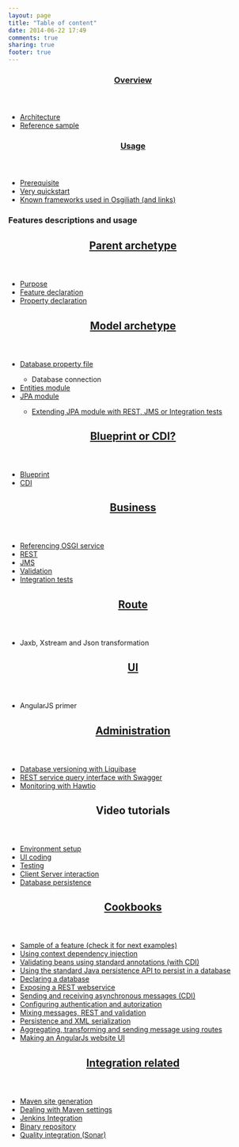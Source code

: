 ```yaml
---
layout: page
title: "Table of content"
date: 2014-06-22 17:49
comments: true
sharing: true
footer: true
---
```

<article>
<article>
<header>
<H1>
	<a href="overview.html" title="Overview" target="_blank">Overview</a>
</H1>
</header>
<ul>
	<li><a href="overview.html#architecture" title="Architecture" target="_blank">Architecture</a></li>
	<li><a href="overview.html#reference_sample" title="Reference sample" target="_blank">Reference sample</a></li>
</ul>
</article>
<article>
<header>
<H1>
	<a href="gettingstarted.html" target="_blank">Usage</a>
</H1>
</header>
<ul>
	<li><a href="gettingstarted.html#prerequisite" target="_blank">Prerequisite</a></li>
	<li><a href="gettingstarted.html#very_quickstart" target="_blank">Very quickstart</a></li>
	<li><a href="gettingstarted.html#frameworks_list" target="_blank">Known frameworks used in Osgiliath (and links)</a></li>
</ul>
</article>
<section>
<H1>Features descriptions and usage</H1>
<article>
<header>
<H2>
	<a href="archetype-parent.html" target="_blank">Parent archetype</a>
</H2>
</header>
<ul>
	<li><a href="archetype-parent.html#goal" target="_blank">Purpose</a></li>
	<li><a href="archetype-parent.html#features" target="_blank">Feature declaration</a></li>
	<li><a href="archetype-parent.html#properties" target="_blank">Property declaration</a></li>
</ul>
</article>
<article>
<header>
<H2>
	<a href="archetype-model.html" target="_blank">Model archetype</a>
</H2>
</header>
<ul>
	<li><a href="archetype-model.html#database" target="_blank">Database property file</a></li>
	<ul>
		<li>Database connection</li>
	</ul>
	<li><a href="archetype-model.html#entities" target="_blank">Entities module</a></li>
	<li><a href="archetype-model.html#jpa" target="_blank">JPA module</a></li>
	<ul>
		<li><a href="archetype-model.html#tweak" target="_blank">Extending JPA module with REST, JMS or Integration tests</a></li>
	</ul>
</ul>
</article>
<article>
<header>
<H2>
	<a href="business-bp-or-cdi.html" target="_blank">Blueprint or CDI?</a>
</H2>
</header>
<ul>
	<li><a href="business-bp-or-cdi.html#blueprint" target="_blank">Blueprint</a></li>
	<li><a href="business-bp-or-cdi.html#cdi" target="_blank">CDI</a></li>
</ul>
</article>
<article>
<header>
<H2>
	<a href="business-archetype.html" target="_blank">Business</a>
</H2>
</header>
<ul>
	<li><a href="business-archetype.html#reference-osgi" target="_blank">Referencing OSGI service</a></li>
	<li><a href="business-archetype.html#rest" target="_blank">REST</a></li>
	<li><a href="business-archetype.html#jms" target="_blank">JMS</a></li>
	<li><a href="business-archetype.html#validation" target="_blank">Validation</a></li>
	<li><a href="business-archetype.html#itests" target="_blank">Integration tests</a></li>
</ul>
</article>
<article>
<header>
<H2>
	<a href="route-archetype.html">Route</a>
</H2>
</header>
<ul>
	<li>Jaxb, Xstream and Json transformation</li>
</ul>
</article>
<article>
<header>
<H2>
	<a href="ui-archetype.html">UI</a>
</H2>
</header>
<ul>
	<li>AngularJS primer</li>
</ul>
</article>
<article>
<header>
<H2>
	<a href="administration.html">Administration</a>
</H2>
</header>
<ul>
	<li><a href="administration.html#liquibase" target="_blank">Database versioning with Liquibase</a></li>
	<li><a href="administration.html#swagger" target="_blank">REST service query interface with Swagger</a></li>
	<li><a href="administration.html#hawtio" target="_blank">Monitoring with Hawtio</a></li>
</ul>
</article>
</section>
<section>
<article>
    <header>
        <H2>Video tutorials</h2>
    </header>
    <ul>
        <li><a href="https://www.youtube.com/watch?v=M_Bqpr-r8Rc">Environment setup</a></li>
        <li><a href="https://www.youtube.com/watch?v=_jntJtjNHWY">UI coding</a></li>
        <li><a href="https://www.youtube.com/watch?v=LxQY5JyLc_k">Testing</a></li>
        <li><a href="https://www.youtube.com/watch?v=BAXUd2uw5Co">Client Server interaction</a></li>
        <li><a href="https://www.youtube.com/watch?v=71bVWJc8Wbc">Database persistence</a></li>
    </ul>
</article>
<article>
<header>
<H2>
	<a href="cookbooks.html">Cookbooks</a>
</H2>
</header>
<ul>
    <li><a href="http://osgiliathenterprise.github.io/net.osgiliath.parent/net.osgiliath.poms/net.osgiliath.pom.repositories/net.osgiliath.pom.reporting/net.osgiliath.pom.plugins/net.osgiliath.pom.dependency-management/net.osgiliath.features.karaf-features/net.osgiliath.features.karaf-features.itests/net.osgiliath.features.karaf-features.itests.feature/readme.html" target="_blank">Sample of a feature (check it for next examples)</a></li>
	<li><a href="http://osgiliathenterprise.github.io/net.osgiliath.parent/net.osgiliath.poms/net.osgiliath.pom.repositories/net.osgiliath.pom.reporting/net.osgiliath.pom.plugins/net.osgiliath.pom.dependency-management/net.osgiliath.pom.projects.definition/net.osgiliath.framework/net.osgiliath.features/net.osgiliath.features.itests/net.osgiliath.feature.itest.cdi/readme.html" target="_blank">Using context dependency injection</a></li>
	<li><a href="http://osgiliathenterprise.github.io/net.osgiliath.parent/net.osgiliath.poms/net.osgiliath.pom.repositories/net.osgiliath.pom.reporting/net.osgiliath.pom.plugins/net.osgiliath.pom.dependency-management/net.osgiliath.pom.projects.definition/net.osgiliath.framework/net.osgiliath.features/net.osgiliath.features.itests/net.osgiliath.feature.itest.validation.cdi/readme.html" target="_blank">Validating beans using standard annotations (with CDI)</a></li>
	<li><a href="http://osgiliathenterprise.github.io/net.osgiliath.parent/net.osgiliath.poms/net.osgiliath.pom.repositories/net.osgiliath.pom.reporting/net.osgiliath.pom.plugins/net.osgiliath.pom.dependency-management/net.osgiliath.pom.projects.definition/net.osgiliath.framework/net.osgiliath.features/net.osgiliath.features.itests/net.osgiliath.feature.itest.persistence.daos/readme.html" target="_blank">Using the standard Java persistence API to persist in a database</a></li>
	<li><a href="https://github.com/OsgiliathEnterprise/net.osgiliath.parent/blob/master/net.osgiliath.samples/net.osgiliath.sample.webapp/net.osgiliath.sample.webapp.features/src/main/resources/net.osgiliath.sample.webapp.features.database.cfg" target="_blank">Declaring a database</a></li>
	<li><a href="http://osgiliathenterprise.github.io/net.osgiliath.parent/net.osgiliath.poms/net.osgiliath.pom.repositories/net.osgiliath.pom.reporting/net.osgiliath.pom.plugins/net.osgiliath.pom.dependency-management/net.osgiliath.pom.projects.definition/net.osgiliath.framework/net.osgiliath.features/net.osgiliath.features.itests/net.osgiliath.feature.itest.jaxrs/readme.html" target="_blank">Exposing a REST webservice</a></li>
	<li><a href="http://osgiliathenterprise.github.io/net.osgiliath.parent/net.osgiliath.poms/net.osgiliath.pom.repositories/net.osgiliath.pom.reporting/net.osgiliath.pom.plugins/net.osgiliath.pom.dependency-management/net.osgiliath.pom.projects.definition/net.osgiliath.framework/net.osgiliath.features/net.osgiliath.features.itests/net.osgiliath.feature.itest.messaging/readme.html" target="_blank">Sending and receiving asynchronous messages (CDI)</a></li>
	<li><a href="http://osgiliathenterprise.github.io/net.osgiliath.parent/net.osgiliath.poms/net.osgiliath.pom.repositories/net.osgiliath.pom.reporting/net.osgiliath.pom.plugins/net.osgiliath.pom.dependency-management/net.osgiliath.pom.projects.definition/net.osgiliath.framework/net.osgiliath.features/net.osgiliath.features.itests/net.osgiliath.feature.itest.security/readme.html" target="_blank">Configuring authentication and autorization</a></li>
	<li><a href="http://osgiliathenterprise.github.io/net.osgiliath.parent/net.osgiliath.poms/net.osgiliath.pom.repositories/net.osgiliath.pom.reporting/net.osgiliath.pom.plugins/net.osgiliath.pom.dependency-management/net.osgiliath.pom.projects.definition/net.osgiliath.samples/net.osgiliath.sample.webapp/net.osgiliath.sample.webapp.business/net.osgiliath.sample.webapp.business.impl/readme.html" target="_blank">Mixing messages, REST and validation</a></li>
	<li><a href="http://osgiliathenterprise.github.io/net.osgiliath.parent/net.osgiliath.poms/net.osgiliath.pom.repositories/net.osgiliath.pom.reporting/net.osgiliath.pom.plugins/net.osgiliath.pom.dependency-management/net.osgiliath.pom.projects.definition/net.osgiliath.samples/net.osgiliath.sample.webapp/net.osgiliath.sample.webapp.model/net.osgiliath.sample.webapp.model.entities/readme.html" target="_blank">Persistence and XML serialization</a></li>
	<li><a href="http://osgiliathenterprise.github.io/net.osgiliath.parent/net.osgiliath.poms/net.osgiliath.pom.repositories/net.osgiliath.pom.reporting/net.osgiliath.pom.plugins/net.osgiliath.pom.dependency-management/net.osgiliath.pom.projects.definition/net.osgiliath.samples/net.osgiliath.sample.enterprise/net.osgiliath.sample.enterprise.routes/readme.html" target="_blank">Aggregating, transforming and sending message using routes</a></li>
	<li><a href="http://osgiliathenterprise.github.io/net.osgiliath.parent/net.osgiliath.poms/net.osgiliath.pom.repositories/net.osgiliath.pom.reporting/net.osgiliath.pom.plugins/net.osgiliath.pom.dependency-management/net.osgiliath.pom.projects.definition/net.osgiliath.samples/net.osgiliath.sample.webapp/net.osgiliath.sample.webapp.ui/readme.html" target="_blank">Making an AngularJs website UI</a></li>
</ul>
</article>
<article>
	<header>
		<H2>
			<a href="continuous-integration/index.html">Integration related</a>
		</H2>
	</header>
	<ul>
		<li><a href="continuous-integration/site.html">Maven site generation</a></li>
    	<li><a href="continuous-integration/settings.html">Dealing with Maven settings</a></li>
    	<li><a href="continuous-integration/jenkins-setup.html">Jenkins Integration</a></li>
    	<li><a href="continuous-integration/nexus.html">Binary repository</a></li>
    	<li><a href="continuous-integration/sonar.html">Quality integration (Sonar)</a></li>
    </ul>
</article>
</section>
</article>